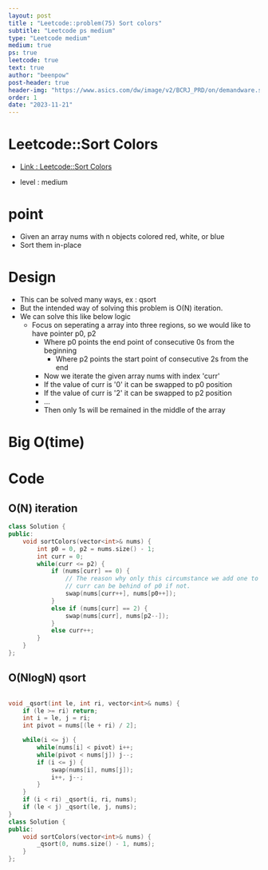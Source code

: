 ```yaml
---
layout: post
title : "Leetcode::problem(75) Sort colors"
subtitle: "Leetcode ps medium"
type: "Leetcode medium"
medium: true
ps: true
leetcode: true
text: true
author: "beenpow"
post-header: true
header-img: "https://www.asics.com/dw/image/v2/BCRJ_PRD/on/demandware.static/-/Sites-asics-au-Library/default/dw6eebafa4/firstspirit/media/new_folder/new_folder_99/proper-running-form-desktop.png"
order: 1
date: "2023-11-21"
---
```


# Leetcode::Sort Colors
- [Link : Leetcode::Sort Colors](https://leetcode.com/problems/sort-colors/description/)

- level : medium

# point
- Given an array nums with n objects colored red, white, or blue
- Sort them in-place

# Design
- This can be solved many ways, ex : qsort
- But the intended way of solving this problem is O(N) iteration.
- We can solve this like below logic
  - Focus on seperating a array into three regions, so we would like to have pointer p0, p2
	  - Where p0 points the end point of consecutive 0s from the beginning
		- Where p2 points the start point of consecutive 2s from the end
	- Now we iterate the given array nums with index 'curr'
	- If the value of curr is '0' it can be swapped to p0 position
	- If the value of curr is '2' it can be swapped to p2 position
	- ...
	- Then only 1s will be remained in the middle of the array


# Big O(time)

# Code

## O(N) iteration

```cpp
class Solution {
public:
    void sortColors(vector<int>& nums) {
        int p0 = 0, p2 = nums.size() - 1;
        int curr = 0;
        while(curr <= p2) {
            if (nums[curr] == 0) {
                // The reason why only this circumstance we add one to curr is that
                // curr can be behind of p0 if not.
                swap(nums[curr++], nums[p0++]);
            }
            else if (nums[curr] == 2) {
                swap(nums[curr], nums[p2--]);
            }
            else curr++;
        }
    }
};
```

## O(NlogN) qsort

```cpp

void _qsort(int le, int ri, vector<int>& nums) {
    if (le >= ri) return;
    int i = le, j = ri;
    int pivot = nums[(le + ri) / 2];

    while(i <= j) {
        while(nums[i] < pivot) i++;
        while(pivot < nums[j]) j--;
        if (i <= j) {
            swap(nums[i], nums[j]);
            i++, j--;
        }
    }
    if (i < ri) _qsort(i, ri, nums);
    if (le < j) _qsort(le, j, nums);
}
class Solution {
public:
    void sortColors(vector<int>& nums) {
        _qsort(0, nums.size() - 1, nums);
    }
};
```

